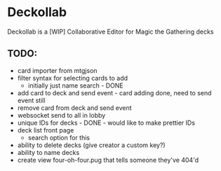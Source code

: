 # Deckollab
Deckollab is a [WIP] Collaborative Editor for Magic the Gathering decks

## TODO:
* card importer from mtgjson
* filter syntax for selecting cards to add
	* initially just name search - DONE 
* add card to deck and send event - card adding done, need to send event still
* remove card from deck and send event
* websocket send to all in lobby
* unique IDs for decks - DONE - would like to make prettier IDs
* deck list front page
	* search option for this
* ability to delete decks (give creator a custom key?)
* ability to name decks
* create view four-oh-four.pug that tells someone they've 404'd
